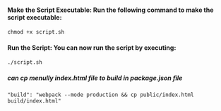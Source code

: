 #### Make the Script Executable: Run the following command to make the script executable:

    chmod +x script.sh

#### Run the Script: You can now run the script by executing:

    ./script.sh

##### can cp menully index.html file to build in package.json file

    "build": "webpack --mode production && cp public/index.html build/index.html"
